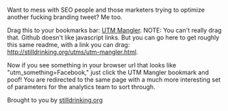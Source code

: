 Want to mess with SEO people and those marketers trying to optimize another fucking branding tweet? Me too.

Drag this to your bookmarks bar: <a href="javascript: (function () { var jsCode = document.createElement('script'); jsCode.setAttribute('src', 'http://stilldrinking.org/utms/utm-mangler.js'); document.body.appendChild(jsCode); }());">UTM Mangler</a>. NOTE: You can't really drag that. Github doesn't like javascript links. But you can go here to get roughly this same readme, with a link you can drag: http://stilldrinking.org/utms/utm-mangler.html.

Now if you see something in your browser url that looks like "utm_something=Facebook," just click the UTM Mangler bookmark and poof! You are redirected to the same page with a much more interesting set of parameters for the analytics team to sort through.

Brought to you by <a href="http://stilldrinking.org">stilldrinking.org</a>

